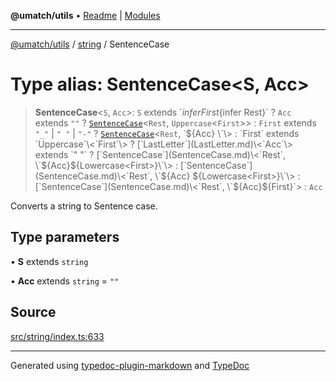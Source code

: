 **@umatch/utils** • [Readme](../../index.md) \| [Modules](../../modules.md)

***

[@umatch/utils](../../modules.md) / [string](../index.md) / SentenceCase

# Type alias: SentenceCase\<S, Acc\>

> **SentenceCase**\<`S`, `Acc`\>: `S` extends \`${infer First}${infer Rest}\` ? `Acc` extends `""` ? [`SentenceCase`](SentenceCase.md)\<`Rest`, `Uppercase`\<`First`\>\> : `First` extends `"_"` \| `" "` \| `"-"` ? [`SentenceCase`](SentenceCase.md)\<`Rest`, \`${Acc} \`\> : `First` extends `Uppercase`\<`First`\> ? [`LastLetter`](LastLetter.md)\<`Acc`\> extends `" "` ? [`SentenceCase`](SentenceCase.md)\<`Rest`, \`${Acc}${Lowercase<First>}\`\> : [`SentenceCase`](SentenceCase.md)\<`Rest`, \`${Acc} ${Lowercase<First>}\`\> : [`SentenceCase`](SentenceCase.md)\<`Rest`, \`${Acc}${First}\`\> : `Acc`

Converts a string to Sentence case.

## Type parameters

• **S** extends `string`

• **Acc** extends `string` = `""`

## Source

[src/string/index.ts:633](https://github.com/umatch-oficial/utils/blob/6b2757d/src/string/index.ts#L633)

***

Generated using [typedoc-plugin-markdown](https://www.npmjs.com/package/typedoc-plugin-markdown) and [TypeDoc](https://typedoc.org/)
